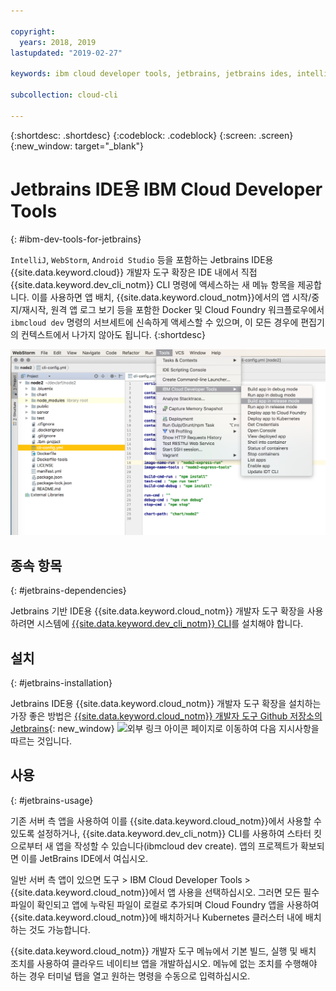 ```yaml
---

copyright:
  years: 2018, 2019
lastupdated: "2019-02-27"

keywords: ibm cloud developer tools, jetbrains, jetbrains ides, intellij, webstorm, android studio, ibmcloud dev, view remote logs, ibmcloud docker commands

subcollection: cloud-cli

---
```


{:shortdesc: .shortdesc}
{:codeblock: .codeblock}
{:screen: .screen}
{:new_window: target="_blank"}

# Jetbrains IDE용 IBM Cloud Developer Tools
{: #ibm-dev-tools-for-jetbrains}

`IntelliJ`, `WebStorm`, `Android Studio` 등을 포함하는 Jetbrains IDE용 {{site.data.keyword.cloud}} 개발자 도구 확장은 IDE 내에서 직접 {{site.data.keyword.dev_cli_notm}} CLI 명령에 액세스하는 새 메뉴 항목을 제공합니다. 이를 사용하면 앱 배치, {{site.data.keyword.cloud_notm}}에서의 앱 시작/중지/재시작, 원격 앱 로그 보기 등을 포함한 Docker 및 Cloud Foundry 워크플로우에서 `ibmcloud dev` 명령의 서브세트에 신속하게 액세스할 수 있으며, 이 모든 경우에 편집기의 컨텍스트에서 나가지 않아도 됩니다.
{:shortdesc}

![WebStorm IDE 내에서 실행 중인 IBM Cloud Developer Tools의 화면 캡처입니다. ](jetbrains.png "{{site.data.keyword.cloud_notm}} 개발자 도구 메뉴 예(WebStorm IDE 내에서 실행 중)")


## 종속 항목
{: #jetbrains-dependencies}

Jetbrains 기반 IDE용 {{site.data.keyword.cloud_notm}} 개발자 도구 확장을 사용하려면 시스템에 [{{site.data.keyword.dev_cli_notm}} CLI](/docs/cli?topic=cloud-cli-ibmcloud-cli#ibmcloud-cli)를 설치해야 합니다.

## 설치
{: #jetbrains-installation}

Jetbrains IDE용 {{site.data.keyword.cloud_notm}} 개발자 도구 확장을 설치하는 가장 좋은 방법은 [{{site.data.keyword.cloud_notm}} 개발자 도구 Github 저장소의 Jetbrains](https://github.com/IBM-Cloud/ibm-cloud-developer-tools/tree/master/jetbrains){: new_window} ![외부 링크 아이콘](../../icons/launch-glyph.svg "외부 링크 아이콘") 페이지로 이동하여 다음 지시사항을 따르는 것입니다.

## 사용
{: #jetbrains-usage}

기존 서버 측 앱을 사용하여 이를 {{site.data.keyword.cloud_notm}}에서 사용할 수 있도록 설정하거나, {{site.data.keyword.dev_cli_notm}} CLI를 사용하여 스타터 킷으로부터 새 앱을 작성할 수 있습니다(ibmcloud dev create). 앱의 프로젝트가 확보되면 이를 JetBrains IDE에서 여십시오.

일반 서버 측 앱이 있으면 도구 > IBM Cloud Developer Tools > {{site.data.keyword.cloud_notm}}에서 앱 사용을 선택하십시오. 그러면 모든 필수 파일이 확인되고 앱에 누락된 파일이 로컬로 추가되며 Cloud Foundry 앱을 사용하여 {{site.data.keyword.cloud_notm}}에 배치하거나 Kubernetes 클러스터 내에 배치하는 것도 가능합니다.

{{site.data.keyword.cloud_notm}} 개발자 도구 메뉴에서 기본 빌드, 실행 및 배치 조치를 사용하여 클라우드 네이티브 앱을 개발하십시오. 메뉴에 없는 조치를 수행해야 하는 경우 터미널 탭을 열고 원하는 명령을 수동으로 입력하십시오.

